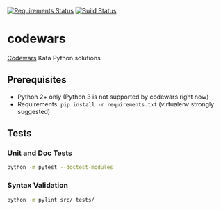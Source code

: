 [![Requirements Status](https://requires.io/github/lancelote/codewars/requirements.svg?branch=master)](https://requires.io/github/lancelote/codewars/requirements/?branch=master)
[![Build Status](https://travis-ci.org/lancelote/codewars.svg?branch=master)](https://travis-ci.org/lancelote/codewars)


# codewars

[Codewars](http://www.codewars.com/) Kata Python solutions

## Prerequisites

- Python 2+ only (Python 3 is not supported by codewars right now)
- Requirements: `pip install -r requirements.txt` (virtualenv strongly suggested)

## Tests

### Unit and Doc Tests

```bash
python -m pytest --doctest-modules
```

### Syntax Validation

```bash
python -m pylint src/ tests/
```

